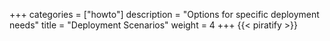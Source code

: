 +++
categories = ["howto"]
description = "Options for specific deployment needs"
title = "Deployment Scenarios"
weight = 4
+++
{{< piratify >}}